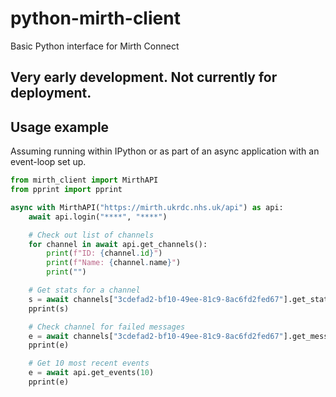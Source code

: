 # python-mirth-client

Basic Python interface for Mirth Connect

## Very early development. Not currently for deployment.

## Usage example

Assuming running within IPython or as part of an async application with an event-loop set up.

```python
from mirth_client import MirthAPI
from pprint import pprint

async with MirthAPI("https://mirth.ukrdc.nhs.uk/api") as api:
    await api.login("****", "****")

    # Check out list of channels
    for channel in await api.get_channels():
        print(f"ID: {channel.id}")
        print(f"Name: {channel.name}")
        print("")

    # Get stats for a channel
    s = await channels["3cdefad2-bf10-49ee-81c9-8ac6fd2fed67"].get_statistics()
    pprint(s)

    # Check channel for failed messages
    e = await channels["3cdefad2-bf10-49ee-81c9-8ac6fd2fed67"].get_messages(status="error")
    pprint(e)

    # Get 10 most recent events
    e = await api.get_events(10)
    pprint(e)
```
